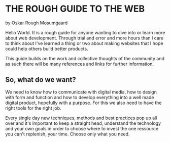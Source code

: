 # THE ROUGH GUIDE TO THE WEB
by Oskar Rough Mosumgaard

Hello World. It is a rough guide for anyone wanting to dive into or learn more about web development. Through trial and error and more hours than I care to think about I've learned a thing or two about making websites that I hope could help others build better products.

This guide builds on the work and collective thoughts of the community and as such there will be many references and links for further information.

## So, what do we want?
We need to know how to communicate with digital media, how to design with form and function and how to develop everything into a well made digital product, hopefully with a purpose. For this we also need to have the right tools for the right job.

Every single day new techniques, methods and best practices pop up all over and it's important to keep a straight head, understand the technology and your own goals in order to choose where to invest the one ressource you can't replenish, your time. Choose only what you need.
